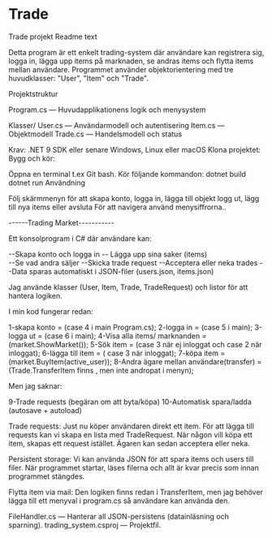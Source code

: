 # Trade 
Trade projekt
Readme text


Detta program är ett enkelt trading-system där användare kan registrera sig, logga in, lägga upp items på marknaden, se andras items och flytta items mellan användare. Programmet använder objektorientering med tre huvudklasser: "User", "Item" och "Trade".

Projektstruktur

Program.cs — Huvudapplikationens logik och menysystem

Klasser/
User.cs — Användarmodell och autentisering
Item.cs — Objektmodell
Trade.cs — Handelsmodell och status


Krav:
.NET 9 SDK eller senare
Windows, Linux eller macOS
Klona projektet:
Bygg och kör:

Öppna en terminal t.ex Git bash.
Kör följande kommandon:
dotnet build 
dotnet run
Användning 

Följ skärmmenyn för att skapa konto, logga in, lägga till objekt logg ut, lägg till nya items eller avsluta
För att navigera använd menysiffrorna..



------Trading Market-----------

Ett konsolprogram i C# där användare kan:

--Skapa konto och logga in 
-- Lägga upp sina saker (items)  
--Se vad andra säljer
--Skicka trade request
--Acceptera eller neka trades
--Data sparas automatiskt i JSON-filer (users.json, items.json)

Jag använde klasser (User, Item, Trade, TradeRequest) och listor för att hantera logiken.


I min kod fungerar redan:

1-skapa konto = (case 4 i main Program.cs);
2-logga in = (case 5 i main);
3-logga ut = (case 6 i main);
4-Visa alla items/ marknanden = (market.ShowMarket());
5-Sök item = (case 3 när ej inloggat och case 2 när inloggat);
6-lägga till item = ( case 3 när inloggat); 
7-köpa item = (market.BuyItem(active_user));
8-Andra ägare mellan användare(transfer) = (Trade.TransferItem finns ,  men inte andropat i menyn);

Men jag saknar:

9-Trade requests (begäran om att byta/köpa)
10-Automatisk spara/ladda (autosave + autoload)

Trade requests:
Just nu köper användaren direkt ett item. För att lägga till requests kan vi skapa en lista med TradeRequest. När någon vill köpa ett item, skapas ett request istället. Ägaren kan sedan acceptera eller neka.

Persistent storage:
Vi kan använda JSON för att spara items och users till filer. När programmet startar, läses filerna och allt är kvar precis som innan programmet stängdes.

Flytta item via mail:
Den logiken finns redan i TransferItem, men jag behöver lägga till ett menyval i program.cs så användare kan använda den.


FileHandler.cs — Hanterar all JSON-persistens (datainläsning och sparning). 
trading_system.csproj — Projektfil. 